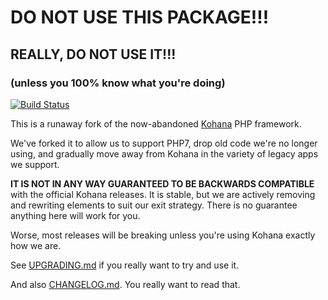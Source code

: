 # DO NOT USE THIS PACKAGE!!!

## REALLY, DO NOT USE IT!!!

### (unless you 100% know what you're doing)

[![Build Status](https://github.com/ingenerator/kohana-core/workflows/Run%20tests/badge.svg?branch=4.x)](https://github.com/ingenerator/kohana-core/actions?query=workflow%3A%22Run+tests%22)

This is a runaway fork of the now-abandoned [Kohana](http://kohanaframework.org/) PHP framework.

We've forked it to allow us to support PHP7, drop old code we're no longer using, and gradually move away 
from Kohana in the variety of legacy apps we support.

**IT IS NOT IN ANY WAY GUARANTEED TO BE BACKWARDS COMPATIBLE** with the official Kohana releases. It is
stable, but we are actively removing and rewriting elements to suit our exit strategy. There is no guarantee
anything here will work for you.

Worse, most releases will be breaking unless you're using Kohana exactly how we are.

See [UPGRADING.md](UPGRADING.md) if you really want to try and use it.

And also [CHANGELOG.md](CHANGELOG.md). You really want to read that.
